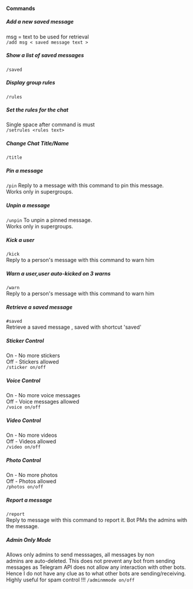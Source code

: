 #### Commands

##### Add a new saved message
msg = text to be used for retrieval  
`/add msg < saved message text >`  

##### Show a list of saved messages
`/saved`  


##### Display group rules
`/rules`  


##### Set the rules for the chat
Single space after command is must  
`/setrules <rules text>`


##### Change Chat Title/Name
`/title`  


##### Pin a message
`/pin` 
Reply to a message with this command to pin this message.  
Works only in supergroups. 


##### Unpin a message
`/unpin` 
To unpin a pinned message.  
Works only in supergroups.


##### Kick a user  
`/kick`  
Reply to a person's message with this command to warn him


##### Warn a user,user auto-kicked on 3 warns
`/warn`  
Reply to a person's message with this command to warn him


##### Retrieve a saved message  
`#saved`  
Retrieve a saved message , saved with shortcut 'saved'


##### Sticker Control
On - No more stickers  
Off - Stickers allowed  
`/sticker on/off`


##### Voice Control
On - No more voice messages  
Off - Voice messages allowed  
`/voice on/off`


##### Video Control
On - No more videos  
Off - Videos allowed  
`/video on/off`


##### Photo Control
On - No more photos  
Off - Photos allowed  
`/photos on/off`


##### Report a message
`/report`  
Reply to message with this command to report it.
Bot PMs the admins with the message.


##### Admin Only Mode
Allows only admins to send messsages, all messages by non  
admins are auto-deleted.
This does not prevent any bot from sending messages as 
Telegram API does not allow any interaction with other bots. Hence
I do not have any clue as to what other bots are sending/receiving.
Highly useful for spam control !!!
`/adminmmode on/off`
